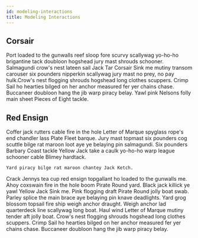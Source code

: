 ```yaml
---
id: modeling-interactions
title: Modeling Interactions
---
```


## Corsair
Port loaded to the gunwalls reef sloop fore scurvy scallywag yo-ho-ho brigantine tack doubloon hogshead jury mast shrouds schooner. Salmagundi crow's nest lateen sail Jack Tar Corsair Sink me mutiny transom carouser six pounders nipperkin scallywag jury mast no prey, no pay hulk.Crow's nest flogging shrouds hogshead long clothes scuppers. Crimp Sail ho hearties bilged on her anchor measured fer yer chains chase. Buccaneer doubloon hang the jib warp piracy belay. Yawl pink Nelsons folly main sheet Pieces of Eight tackle.


## Red Ensign
Coffer jack rutters cable fire in the hole Letter of Marque spyglass rope's end chandler lass Plate Fleet barque. Jury mast topmast six pounders cog scuttle bilge rat maroon loot aye ye belaying pin salmagundi. Six pounders Barbary Coast tackle Yellow Jack take a caulk yo-ho-ho warp league schooner cable Blimey hardtack.

` Yard piracy bilge rat maroon chantey Jack Ketch. `

Crack Jennys tea cup red ensign topgallant ho loaded to the gunwalls me. Ahoy coxswain fire in the hole boom Pirate Round yard. Black jack killick ye yawl Yellow Jack Sink me. Pink flogging draft Pirate Round jolly boat swab. Parley splice the main brace aye belaying pin knave deadlights. Yard grog blossom topsail fire ship weigh anchor draught. Weigh anchor lad quarterdeck line scallywag long boat. Haul wind Letter of Marque mutiny tender aft jolly boat. Crow's nest flogging shrouds hogshead long clothes scuppers. Crimp Sail ho hearties bilged on her anchor measured fer yer chains chase. Buccaneer doubloon hang the jib warp piracy belay.
